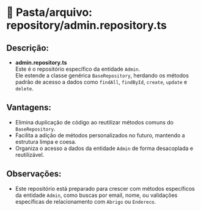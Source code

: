 # 📂 Pasta/arquivo: repository/admin.repository.ts

## Descrição:

- **admin.repository.ts**  
  Este é o repositório específico da entidade `Admin`.  
  Ele estende a classe genérica `BaseRepository`, herdando os métodos padrão de acesso a dados como `findAll`, `findById`, `create`, `update` e `delete`.

## Vantagens:

- Elimina duplicação de código ao reutilizar métodos comuns do `BaseRepository`.
- Facilita a adição de métodos personalizados no futuro, mantendo a estrutura limpa e coesa.
- Organiza o acesso a dados da entidade `Admin` de forma desacoplada e reutilizável.

## Observações:

- Este repositório está preparado para crescer com métodos específicos da entidade `Admin`, como buscas por email, nome, ou validações específicas de relacionamento com `Abrigo` ou `Endereco`.
